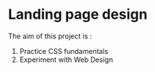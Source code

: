 # Landing page design

The aim of this project is :
1. Practice CSS fundamentals
1. Experiment with Web Design